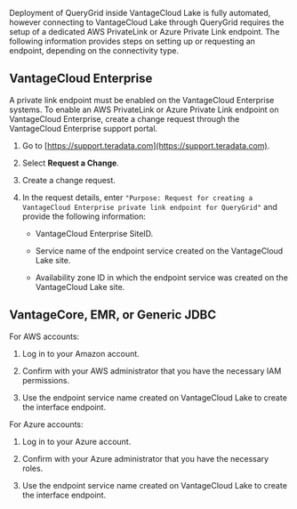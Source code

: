 Deployment of QueryGrid inside VantageCloud Lake is fully automated, however connecting to VantageCloud Lake through QueryGrid requires the setup of a dedicated AWS PrivateLink or Azure Private Link endpoint. The following information provides steps on setting up or requesting an endpoint, depending on the connectivity type.

## VantageCloud Enterprise


A private link endpoint must be enabled on the VantageCloud Enterprise systems. To enable an AWS PrivateLink or Azure Private Link endpoint on VantageCloud Enterprise, create a change request through the VantageCloud Enterprise support portal.

1.  Go to [https://support.teradata.com](https://support.teradata.com).


1.  Select **Request a Change**.


1.  Create a change request.


1.  In the request details, enter `"Purpose: Request for creating a VantageCloud Enterprise private link endpoint for QueryGrid"` and provide the following information:

    -   VantageCloud Enterprise SiteID.


    -   Service name of the endpoint service created on the VantageCloud Lake site.


    -   Availability zone ID in which the endpoint service was created on the VantageCloud Lake site.


## VantageCore, EMR, or Generic JDBC


For AWS accounts:

1.  Log in to your Amazon account.


1.  Confirm with your AWS administrator that you have the necessary IAM permissions.


1.  Use the endpoint service name created on VantageCloud Lake to create the interface endpoint.


For Azure accounts:

1.  Log in to your Azure account.


1.  Confirm with your Azure administrator that you have the necessary roles.


1.  Use the endpoint service name created on VantageCloud Lake to create the interface endpoint.


